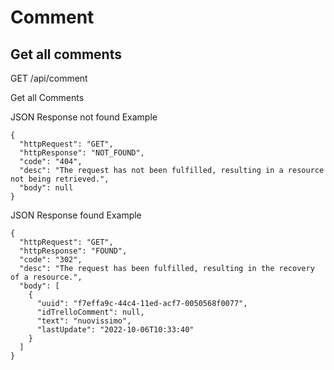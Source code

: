 # Comment


## Get all comments

GET /api/comment

Get all Comments


JSON Response not found Example

``` 
{
  "httpRequest": "GET",
  "httpResponse": "NOT_FOUND",
  "code": "404",
  "desc": "The request has not been fulfilled, resulting in a resource not being retrieved.",
  "body": null
}
```


JSON Response found Example

``` 
{
  "httpRequest": "GET",
  "httpResponse": "FOUND",
  "code": "302",
  "desc": "The request has been fulfilled, resulting in the recovery of a resource.",
  "body": [
    {
      "uuid": "f7effa9c-44c4-11ed-acf7-0050568f0077",
      "idTrelloComment": null,
      "text": "nuovissimo",
      "lastUpdate": "2022-10-06T10:33:40"
    }
  ]
}
``` 



